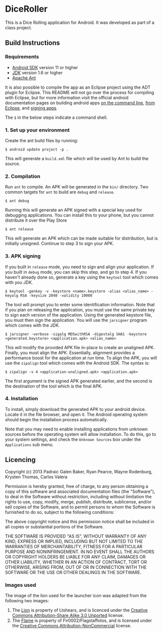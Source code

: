 DiceRoller
==========
This is a Dice Rolling application for Android. It was developed as part of a
class project.

Build Instructions
------------------
### Requirements
+ [Android SDK][android] version 11 or higher
+ [JDK][jdk] version 1.6 or higher
+ [Apache Ant][ant]

It is also possible to compile the app as an Eclipse project using the ADT
plugin for Eclipse. This README will not go over the process for compiling with
Eclipse, but for more information visit the official android documentation
pages on building android apps [on the command line][cmdbuild], [from
Eclipse][eclipsebuild], and [signing apps][sign].

The `$` in the below steps indicate a command shell.

### 1. Set up your environment
Create the ant build files by running:

    $ android update project -p .

This will generate a `build.xml` file which will be used by Ant to build the
source.

### 2. Compilation
Run `ant` to compile. An APK will be generated in the `bin/` directory. Two
common targets for `ant` to build are `debug` and `release`.

    $ ant debug

Running this will generate an APK signed with a special key used for
debugging applications. You can install this to your phone, but you cannot
distribute it over the Play Store

    $ ant release

This will generate an APK which can be made suitable for distribution, but
is initially unsigned. Continue to step 3 to sign your APK.

### 3. APK signing
If you built in `release` mode, you need to sign and align your application. If
you built in `debug` mode, you can skip this step, and go to step 4.  If you
haven't already done so, generate a key using the `keytool` tool which comes
with you JDK.

    $ keytool -genkey -v -keystore <name>.keystore -alias <alias_name> -keyalg RSA -keysize 2048 -validity 10000

The tool will prompt you to enter some identification information. Note that if
you plan on releasing the application, you must use the same private key to
sign each version of the application.  Using the generated keystore file, you
must then sign the application. You will use the `jarsigner` program which
comes with the JDK.

    $ jarsigner -verbose -sigalg MD5withRSA -digestalg SHA1 -keystore <generated.keystore> <application.apk> <alias_name>

This will modify the provided APK file in-place to create an unaligned APK.
Finally, you must align the APK. Essentially, alignment provides a performance
boost for the application at run time. To align the APK, you will use the
`zipalign` tool which comes with the Android SDK. The syntax is:

    $ zipalign -v 4 <application-unaligned.apk> <application.apk>

The first argument is the signed APK generated earlier, and the second is the
destination of the tool which is the final APK.

### 4. Installation
To install, simply download the generated APK to your android device. Locate it
in the file browser, and open it. The Android operating system should begin the
installation process automatically.

Note that you may need to enable installing applications from unknown sources
before the operating system will allow installation. To do this, go to your
system settings, and check the `Unknown Sources` box under the `Applications`
sub menu.


Licencing
---------
Copyright (c) 2013 Padraic Galen Baker, Ryan Pearce, Wayne Rodenburg, Krysten Thomas, Carlos Valera

Permission is hereby granted, free of charge, to any person obtaining a copy of
this software and associated documentation files (the "Software"), to deal in
the Software without restriction, including without limitation the rights to
use, copy, modify, merge, publish, distribute, sublicense, and/or sell copies
of the Software, and to permit persons to whom the Software is furnished to do
so, subject to the following conditions:

The above copyright notice and this permission notice shall be included in all
copies or substantial portions of the Software.

THE SOFTWARE IS PROVIDED "AS IS", WITHOUT WARRANTY OF ANY KIND, EXPRESS OR
IMPLIED, INCLUDING BUT NOT LIMITED TO THE WARRANTIES OF MERCHANTABILITY,
FITNESS FOR A PARTICULAR PURPOSE AND NONINFRINGEMENT. IN NO EVENT SHALL THE
AUTHORS OR COPYRIGHT HOLDERS BE LIABLE FOR ANY CLAIM, DAMAGES OR OTHER
LIABILITY, WHETHER IN AN ACTION OF CONTRACT, TORT OR OTHERWISE, ARISING FROM,
OUT OF OR IN CONNECTION WITH THE SOFTWARE OR THE USE OR OTHER DEALINGS IN THE
SOFTWARE.


### Images used
The image of the lion used for the launcher icon was adapted from the following
two images:

1. The [Lion][lionurl] is property of Ltshears, and is licenced under the
   [Creative Commons Attribution-Share Alike 3.0 Unported][lionlicence] license.
2. The [Flame][flameurl] is property of Fir0002/Flagstaffotos, and is licensed under the
   [Creative Commons Attribution-NonCommercial][flamelicense] license.


[android]: http://developer.android.com/sdk/index.html
[jdk]: http://www.oracle.com/technetwork/java/javase/downloads/jdk7-downloads-1880260.html
[ant]: http://ant.apache.org/
[cmdbuild]: http://developer.android.com/tools/building/building-cmdline.html 
[eclipsebuild]: http://developer.android.com/tools/building/building-eclipse.html
[sign]: http://developer.android.com/tools/publishing/app-signing.html
[lionurl]: http://commons.wikimedia.org/wiki/File:Lion2010_2.jpg
[lionlicence]: http://creativecommons.org/licenses/by-sa/3.0/deed.en
[flameurl]: http://commons.wikimedia.org/wiki/File:Fire02.jpg
[flamelicense]: http://creativecommons.org/licenses/by-nc/2.0/

